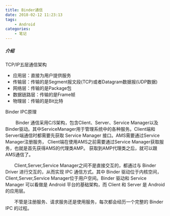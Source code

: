 ```yaml
---
title: Binder通信
date: 2018-02-12 11:23:13
tags: 
    - Android
categories: 
    - 笔记
---
```


##### 介绍
TCP/IP五层通信架构    

* 应用层：直接为用户提供服务 
* 传输层：传输的是Segment报文段(TCP)或者Datagram数据报(UDP数据)
* 网络层：传输的是Package包
* 数据链路层：传输的是Frame帧
* 物理层：传输的是Bit比特

Binder IPC原理

&emsp;&emsp; Binder 通信采用C/S架构，包含Client、Server、Service Manager以及Binder驱动。其中ServiceManager用于管理系统中的各种服务。Client端和Server端通信时都需要先获取 Service Manager 接口。AMS需要通过Service Manager注册服务， Client端在使用AMS之前需要通过Service Manager获取服务，也就是首先获得AMS的代理类AMP。 获取到AMP代理类之后，就可以跟AMS通信了。

&emsp;&emsp;Client,Server,Service Manager之间不是直接交互的，都通过与 Binder Driver 进行交互的，从而实现 IPC 通信方式。其中 Binder 驱动位于内核空间，Client,Server,Service Manager位于用户空间。Binder 驱动和 Service Manager 可以看做是 Android 平台的基础架构，而 Client 和 Server 是 Android 的应用层。

&emsp;&emsp;不管是注册服务、请求服务还是使用服务，每次都会经历一个完整的 Binder IPC 的过程。



